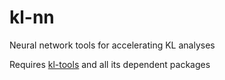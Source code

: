# kl-nn
Neural network tools for accelerating KL analyses

Requires [kl-tools](https://github.com/sweverett/kl-tools) and all its dependent packages
